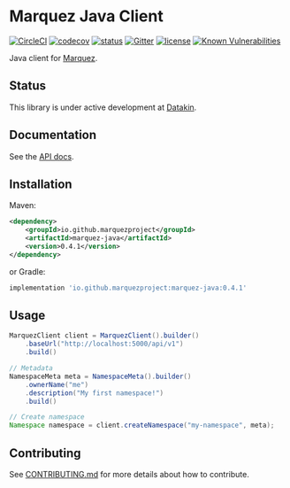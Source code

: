 # Marquez Java Client

[![CircleCI](https://circleci.com/gh/MarquezProject/marquez-java/tree/master.svg?style=shield)](https://circleci.com/gh/MarquezProject/marquez-java/tree/master) 
[![codecov](https://codecov.io/gh/MarquezProject/marquez-java/branch/master/graph/badge.svg)](https://codecov.io/gh/MarquezProject/marquez-java/branch/master)
[![status](https://img.shields.io/badge/status-WIP-yellow.svg)](#status)
[![Gitter](https://badges.gitter.im/Join%20Chat.svg)](https://gitter.im/marquez-project/community)
[![license](https://img.shields.io/badge/license-Apache_2.0-blue.svg)](https://raw.githubusercontent.com/MarquezProject/marquez-java/master/LICENSE)
[![Known Vulnerabilities](https://snyk.io/test/github/MarquezProject/marquez-java/badge.svg)](https://snyk.io/test/github/MarquezProject/marquez-java)

Java client for [Marquez](https://github.com/MarquezProject/marquez).

## Status

This library is under active development at [Datakin](https://twitter.com/DatakinHQ). 

## Documentation

See the [API docs](https://marquezproject.github.io/marquez/openapi.html).

## Installation

Maven:

```xml
<dependency>
    <groupId>io.github.marquezproject</groupId>
    <artifactId>marquez-java</artifactId>
    <version>0.4.1</version>
</dependency>
```

or Gradle:

```groovy
implementation 'io.github.marquezproject:marquez-java:0.4.1'
```

## Usage

```java
MarquezClient client = MarquezClient().builder()
    .baseUrl("http://localhost:5000/api/v1")
    .build()

// Metadata
NamespaceMeta meta = NamespaceMeta().builder()
    .ownerName("me")
    .description("My first namespace!")
    .build()

// Create namespace 
Namespace namespace = client.createNamespace("my-namespace", meta);
```

## Contributing

See [CONTRIBUTING.md](https://github.com/MarquezProject/marquez-java/blob/master/CONTRIBUTING.md) for more details about how to contribute.
